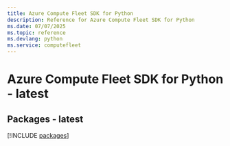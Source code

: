 ```yaml
---
title: Azure Compute Fleet SDK for Python
description: Reference for Azure Compute Fleet SDK for Python
ms.date: 07/07/2025
ms.topic: reference
ms.devlang: python
ms.service: computefleet
---
```

# Azure Compute Fleet SDK for Python - latest
## Packages - latest
[!INCLUDE [packages](compute-fleet-index.md)]